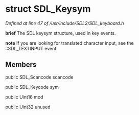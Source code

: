 # struct SDL_Keysym

*Defined at line 47 of /usr/include/SDL2/SDL_keyboard.h*



**brief** The SDL keysym structure, used in key events.



**note**  If you are looking for translated character input, see the ::SDL_TEXTINPUT event.



## Members

public SDL_Scancode scancode

public SDL_Keycode sym

public Uint16 mod

public Uint32 unused



